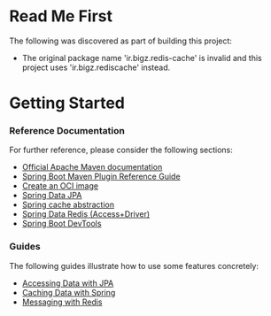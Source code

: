 # Read Me First
The following was discovered as part of building this project:

* The original package name 'ir.bigz.redis-cache' is invalid and this project uses 'ir.bigz.rediscache' instead.

# Getting Started

### Reference Documentation
For further reference, please consider the following sections:

* [Official Apache Maven documentation](https://maven.apache.org/guides/index.html)
* [Spring Boot Maven Plugin Reference Guide](https://docs.spring.io/spring-boot/docs/2.5.5/maven-plugin/reference/html/)
* [Create an OCI image](https://docs.spring.io/spring-boot/docs/2.5.5/maven-plugin/reference/html/#build-image)
* [Spring Data JPA](https://docs.spring.io/spring-boot/docs/2.5.5/reference/htmlsingle/#boot-features-jpa-and-spring-data)
* [Spring cache abstraction](https://docs.spring.io/spring-boot/docs/2.5.5/reference/htmlsingle/#boot-features-caching)
* [Spring Data Redis (Access+Driver)](https://docs.spring.io/spring-boot/docs/2.5.5/reference/htmlsingle/#boot-features-redis)
* [Spring Boot DevTools](https://docs.spring.io/spring-boot/docs/2.5.5/reference/htmlsingle/#using-boot-devtools)

### Guides
The following guides illustrate how to use some features concretely:

* [Accessing Data with JPA](https://spring.io/guides/gs/accessing-data-jpa/)
* [Caching Data with Spring](https://spring.io/guides/gs/caching/)
* [Messaging with Redis](https://spring.io/guides/gs/messaging-redis/)

